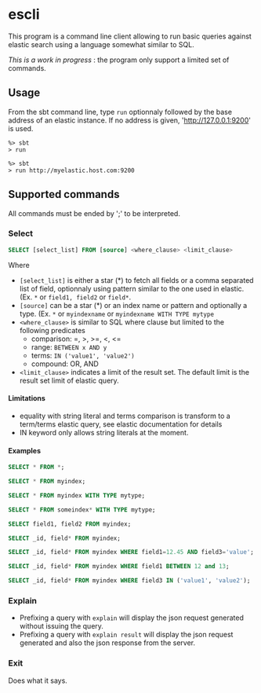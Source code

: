 escli
======

This program is a command line client allowing to run basic queries against elastic search using a language somewhat similar to SQL. 

*This is a work in progress* : the program only support a limited set of commands.


Usage
-----
From the sbt command line, type ```run``` optionnaly followed by the base address of an elastic instance. If no address is given, 'http://127.0.0.1:9200' is used.

```
%> sbt
> run
```


```
%> sbt
> run http://myelastic.host.com:9200
```

Supported commands
----------------------

All commands must be ended by ';' to be interpreted.

### Select

```SQL
SELECT [select_list] FROM [source] <where_clause> <limit_clause>
```

Where

- ```[select_list]``` is either a star (*) to fetch all fields or a comma separated list of field, optionnaly using pattern similar to the one used in elastic. (Ex. ```*``` or ```field1, field2``` or ```field*```.
- ```[source]``` can be a star (*) or an index name or pattern and optionally a type. (Ex. ```*``` or ```myindexname``` or ```myindexname WITH TYPE mytype```
- ```<where_clause>``` is similar to SQL where clause but limited to the following predicates
  - comparison: =, >, >=, <, <=
  - range: ```BETWEEN x AND y```
  - terms: ```IN ('value1', 'value2')```
  - compound: OR, AND
- ```<limit_clause>``` indicates a limit of the result set. The default limit is the result set limit of elastic query.

#### Limitations
- equality with string literal and terms comparison is transform to a term/terms elastic query, see elastic documentation for details
- IN keyword only allows string literals at the moment.

#### Examples

```SQL
SELECT * FROM *;

SELECT * FROM myindex;

SELECT * FROM myindex WITH TYPE mytype;

SELECT * FROM someindex* WITH TYPE mytype;

SELECT field1, field2 FROM myindex;

SELECT _id, field* FROM myindex;

SELECT _id, field* FROM myindex WHERE field1=12.45 AND field3='value';

SELECT _id, field* FROM myindex WHERE field1 BETWEEN 12 and 13;

SELECT _id, field* FROM myindex WHERE field3 IN ('value1', 'value2');
```

### Explain

- Prefixing a query with ```explain``` will display the json request generated without issuing the query.
- Prefixing a query with ```explain result``` will display the json request generated and also the json response from the server.

### Exit

Does what it says.
